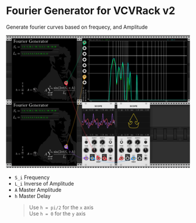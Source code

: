 # Fourier Generator for VCVRack v2

Generate fourier curves based on frequecy, and Amplitude

![Demo Screenshot](doc/demo1.png)

- `S_i` Frequency
- `L_i` Inverse of Amplitude
- `A` Master Amplitude
- `h` Master Delay
  > Use `h = pi/2` for the `x` axis <br/>
  > Use `h = 0` for the `y` axis
